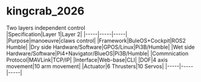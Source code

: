 # kingcrab_2026
Two layers independent control  
|Specification|Layer 1|Layer 2| 
|-----|-----|-----|
|Purpose|manoeuvre|claws control|
|Framework|BuleOS+Cockpit|ROS2 Humble|
|Dry side Hardware/Software|GPOS/Linux|Pi3B/Humble|
|Wet side Hardware/Software|Pi4+Navigator/BlueOS|Pi3B/Humble|
|Commnication Protocol|MAVLink|TCP/IP|
|Interface|Web-base|CLI|
|DOF|4 axis movement|10 arm movement|
|Actuator|6 Thrusters|10 Servos|
|-----|-----|-----| 
